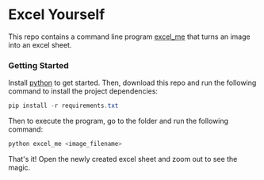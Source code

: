 Excel Yourself
==============

This repo contains a command line program [excel_me](./excel_me) that turns an image into an excel sheet.

### Getting Started

Install [python](https://www.python.org/downloads/) to get started. Then, download this repo and run the following command to install the project dependencies:

```PowerShell
pip install -r requirements.txt
```

Then to execute the program, go to the folder and run the following command:

```PowerShell
python excel_me <image_filename>
```

That's it! Open the newly created excel sheet and zoom out to see the magic.
